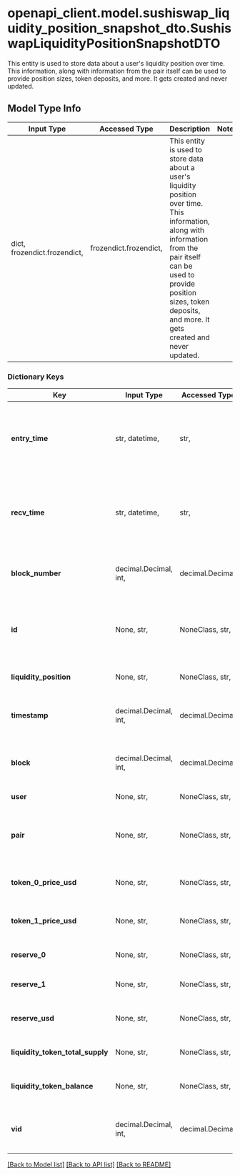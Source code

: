 # openapi_client.model.sushiswap_liquidity_position_snapshot_dto.SushiswapLiquidityPositionSnapshotDTO

This entity is used to store data about a user's liquidity position over time. This information, along with information from the pair itself can be used to provide position sizes, token deposits, and more. It gets created and never updated.

## Model Type Info
Input Type | Accessed Type | Description | Notes
------------ | ------------- | ------------- | -------------
dict, frozendict.frozendict,  | frozendict.frozendict,  | This entity is used to store data about a user&#x27;s liquidity position over time. This information, along with information from the pair itself can be used to provide position sizes, token deposits, and more. It gets created and never updated. | 

### Dictionary Keys
Key | Input Type | Accessed Type | Description | Notes
------------ | ------------- | ------------- | ------------- | -------------
**entry_time** | str, datetime,  | str,  |  | [optional] value must conform to RFC-3339 date-time
**recv_time** | str, datetime,  | str,  |  | [optional] value must conform to RFC-3339 date-time
**block_number** | decimal.Decimal, int,  | decimal.Decimal,  | Number of block in which entity was recorded. | [optional] value must be a 64 bit integer
**id** | None, str,  | NoneClass, str,  | Identifier, format: (pair address)-(user address)-(timestamp) | [optional] 
**liquidity_position** | None, str,  | NoneClass, str,  | Reference to LP identifier. | [optional] 
**timestamp** | decimal.Decimal, int,  | decimal.Decimal,  | Creation time. | [optional] value must be a 32 bit integer
**block** | decimal.Decimal, int,  | decimal.Decimal,  | Block in which snapshot has been created. | [optional] value must be a 32 bit integer
**user** | None, str,  | NoneClass, str,  | Reference to user. | [optional] 
**pair** | None, str,  | NoneClass, str,  | Reference to the pair liquidity is being provided on. | [optional] 
**token_0_price_usd** | None, str,  | NoneClass, str,  | Snapshot of token0 price in USD. | [optional] 
**token_1_price_usd** | None, str,  | NoneClass, str,  | Snapshot of token0 price in USD. | [optional] 
**reserve_0** | None, str,  | NoneClass, str,  | Snapshot of pair token0 reserves. | [optional] 
**reserve_1** | None, str,  | NoneClass, str,  | Snapshot of pair token1 reserves. | [optional] 
**reserve_usd** | None, str,  | NoneClass, str,  | Snapshot of pair reserves in USD. | [optional] 
**liquidity_token_total_supply** | None, str,  | NoneClass, str,  | Snapshot of pool token supply. | [optional] 
**liquidity_token_balance** | None, str,  | NoneClass, str,  | Snapshot of users pool token balance. | [optional] 
**vid** | decimal.Decimal, int,  | decimal.Decimal,  |  | [optional] value must be a 64 bit integer

[[Back to Model list]](../../README.md#documentation-for-models) [[Back to API list]](../../README.md#documentation-for-api-endpoints) [[Back to README]](../../README.md)

